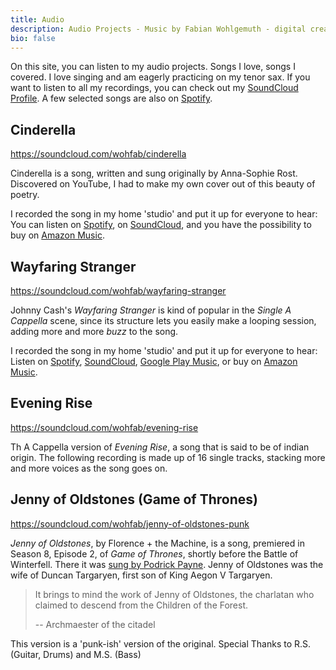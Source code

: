 ```yaml
---
title: Audio
description: Audio Projects - Music by Fabian Wohlgemuth - digital creative.
bio: false
---
```


On this site, you can listen to my audio projects. Songs I love, songs I covered. I love singing and am eagerly practicing on my tenor sax. If you want to listen to all my recordings, you can check out my [SoundCloud Profile](https://soundcloud.com/wohfab). A few selected songs are also on [Spotify](https://open.spotify.com/artist/1eq9AZpkHEDREFTV1hfS8u?si=29Ml2v0xSG28Ac0WWucLTQ).

## Cinderella

<div class="grid sm:grid-cols-3">
<div class="note mb-6 mr-6">

https://soundcloud.com/wohfab/cinderella
</div>

<div class="note sm:col-span-2">

Cinderella is a song, written and sung originally by Anna-Sophie Rost. Discovered on YouTube, I had to make my own cover out of this beauty of poetry.

I recorded the song in my home 'studio' and put it up for everyone to hear: You can listen on [Spotify](https://open.spotify.com/track/5QBRKBrd9aDed1bVhs41RI?si=kNBcnXOjTi6ghzTRpi_ETg), on [SoundCloud](https://soundcloud.com/wohfab/cinderella), and you have the possibility to buy on [Amazon Music](https://amzn.to/2R0PwBO).
</div>
</div>

## Wayfaring Stranger

<div class="grid sm:grid-cols-3">
<div class="note mb-6 mr-6">

https://soundcloud.com/wohfab/wayfaring-stranger
</div>

<div class="note sm:col-span-2">

Johnny Cash's *Wayfaring Stranger* is kind of popular in the *Single A Cappella* scene, since its structure lets you easily make a looping session, adding more and more *buzz* to the song.

I recorded the song in my home 'studio' and put it up for everyone to hear: Listen on [Spotify](https://open.spotify.com/track/0MDiyZFv2kikRLuRAmtwp0), [SoundCloud](https://soundcloud.com/wohfab/wayfaring-stranger), [Google Play Music](https://play.google.com/store/music/album?id=Bar6vq3a7x7pzjxxgymzhuf4ybe), or buy on [Amazon Music](http://amzn.to/2BKGVNk).
</div>
</div>

## Evening Rise

<div class="grid sm:grid-cols-3">
<div class="note mb-6 mr-6">

https://soundcloud.com/wohfab/evening-rise
</div>

<div class="note sm:col-span-2">

Th A Cappella version of *Evening Rise*, a song that is said to be of indian origin. The following recording is made up of 16 single tracks, stacking more and more voices as the song goes on.
</div>
</div>

## Jenny of Oldstones (Game of Thrones)

<div class="grid sm:grid-cols-3">
<div class="note mb-6 mr-6">

https://soundcloud.com/wohfab/jenny-of-oldstones-punk
</div>

<div class="note sm:col-span-2">

*Jenny of Oldstones*, by Florence + the Machine, is a song, premiered in Season 8, Episode 2, of *Game of Thrones*, shortly before the Battle of Winterfell. There it was [sung by Podrick Payne](https://soundcloud.com/kevinofmartin/podrick-singing-jenny-of-oldstones). Jenny of Oldstones was the wife of Duncan Targaryen, first son of King Aegon V Targaryen.

> It brings to mind the work of Jenny of Oldstones, the charlatan who claimed to descend from the Children of the Forest.
>
> -- Archmaester of the citadel

This version is a 'punk-ish' version of the original. Special Thanks to R.S. (Guitar, Drums) and M.S. (Bass)
</div>
</div>
